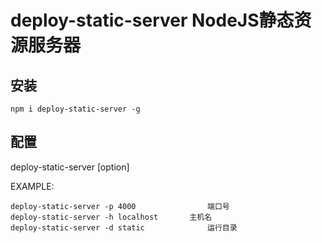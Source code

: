 # deploy-static-server NodeJS静态资源服务器

## 安装

```
npm i deploy-static-server -g
```

## 配置
deploy-static-server [option]

EXAMPLE:
```
deploy-static-server -p 4000  				端口号
deploy-static-server -h localhost  		主机名
deploy-static-server -d static 				运行目录
```
